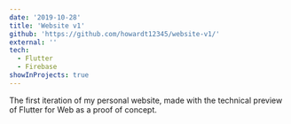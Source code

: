 ```yaml
---
date: '2019-10-28'
title: 'Website v1'
github: 'https://github.com/howardt12345/website-v1/'
external: ''
tech:
  - Flutter
  - Firebase
showInProjects: true
---
```


The first iteration of my personal website, made with the technical preview of Flutter for Web as a proof of concept.
